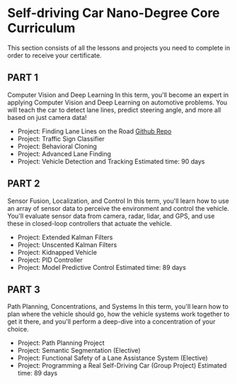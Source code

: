 # Self-driving Car Nano-Degree Core Curriculum
This section consists of all the lessons and projects you need to complete in order to receive your certificate.

## PART 1
Computer Vision and Deep Learning
In this term, you'll become an expert in applying Computer Vision and Deep Learning on automotive problems. You will teach the car to detect lane lines, predict steering angle, and more all based on just camera data!
  - Project: Finding Lane Lines on the Road [Github Repo](https://github.com/jeffreylutz/Udacity-CarND-T1-P1-Lane-Lines)
  - Project: Traffic Sign Classifier
  - Project: Behavioral Cloning
  - Project: Advanced Lane Finding
  - Project: Vehicle Detection and Tracking
  Estimated time: 90 days

## PART 2
Sensor Fusion, Localization, and Control
In this term, you'll learn how to use an array of sensor data to perceive the environment and control the vehicle. You'll evaluate sensor data from camera, radar, lidar, and GPS, and use these in closed-loop controllers that actuate the vehicle.
  - Project: Extended Kalman Filters
  - Project: Unscented Kalman Filters
  - Project: Kidnapped Vehicle
  - Project: PID Controller
  - Project: Model Predictive Control
  Estimated time: 89 days

## PART 3
Path Planning, Concentrations, and Systems
In this term, you'll learn how to plan where the vehicle should go, how the vehicle systems work together to get it there, and you'll perform a deep-dive into a concentration of your choice.
  - Project: Path Planning Project
  - Project: Semantic Segmentation (Elective)
  - Project: Functional Safety of a Lane Assistance System (Elective)
  - Project: Programming a Real Self-Driving Car (Group Project)
  Estimated time: 89 days
